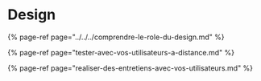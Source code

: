 # Design

{% page-ref page="../../../comprendre-le-role-du-design.md" %}

{% page-ref page="tester-avec-vos-utilisateurs-a-distance.md" %}

{% page-ref page="realiser-des-entretiens-avec-vos-utilisateurs.md" %}




